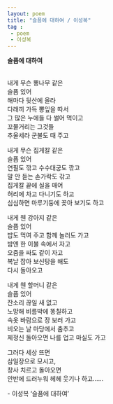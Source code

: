 ```yaml
---
layout: poem
title: "슬픔에 대하여 / 이성복"
tag :
 - poem
 - 이성복
---
```



**슬픔에 대하여**   
<br>


내게 무슨 뽕나무 같은  
슬픔 있어  
해마다 뒷산에 올라  
다래끼 가득 뽕잎을 따서  
그 많은 누에들 다 썰어 먹이고  
꼬물거리는 그것들  
추울세라 군불도 때 주고  

내게 무슨 집게칼 같은  
슬픔 있어  
연필도 깎고 수수대궁도 깎고  
말 안 듣는 손가락도 갂고  
집게칼 끝에 실을 매어  
허리에 차고 다니기도 하고  
심심하면 마루기둥에 꽂아 보기도 하고  

내게 웬 강아지 같은  
슬픔 있어  
밥도 먹여 주고 함께 놀러도 가고  
밤엔 한 이불 속에서 자고  
오줌을 싸도 같이 자고  
복날 잡아 보신탕을 해도  
다시 돌아오고  

내게 웬 할머니 같은  
슬픔 있어  
잔소리 끊일 새 없고  
노망해 비름박에 똥칠하고  
속옷 바람으로 장 보러 가고  
비오는 날 마당에서 춤추고  
제정신 돌아오면 나를 업고 마실도 가고  

그러다 세상 뜨면  
삼일장으로 모시고,  
창사 치르고 돌아오면  
안반에 드러누워 헤헤 웃기나 하고……  

\- 이성복 ‘슬픔에 대하여’  
